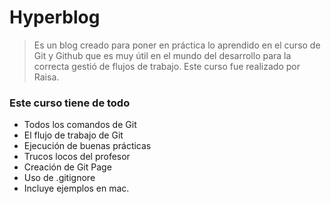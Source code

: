 # Hyperblog
> Es un blog creado para poner en práctica lo aprendido en el curso de Git y Github que es muy útil en el mundo del desarrollo para la correcta gestió de flujos de trabajo.
> Este curso fue realizado por Raisa.


### Este curso tiene de todo
* Todos los comandos de Git
* El flujo de trabajo de Git
* Ejecución de buenas prácticas
* Trucos locos del profesor
* Creación de Git Page
* Uso de .gitignore
* Incluye ejemplos en mac.

